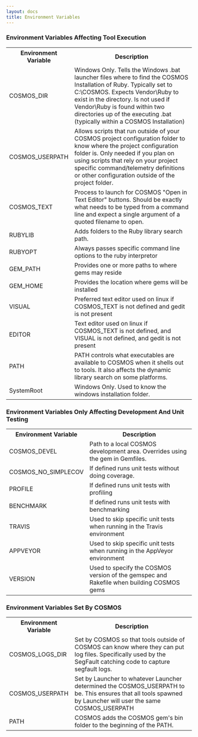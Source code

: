 ```yaml
---
layout: docs
title: Environment Variables
---
```


### Environment Variables Affecting Tool Execution

<table>
  <tr><th>Environment Variable</th><th>Description</th></tr>
  <tr><td>COSMOS_DIR</td><td>Windows Only.  Tells the Windows .bat launcher files where to find the COSMOS Installation of Ruby.  Typically set to C:\COSMOS.  Expects Vendor\Ruby to exist in the directory.  Is not used if Vendor\Ruby is found within two directories up of the executing .bat (typically within a COSMOS Installation)</td></tr>
  <tr><td>COSMOS_USERPATH</td><td>Allows scripts that run outside of your COSMOS project configuration folder to know where the project configuration folder is. Only needed if you plan on using scripts that rely on your project specific command/telemetry definitions or other configuration outside of the project folder.</td></tr>
  <tr><td>COSMOS_TEXT</td><td>Process to launch for COSMOS "Open in Text Editor" buttons.  Should be exactly what needs to be typed from a command line and expect a single argument of a quoted filename to open.</td></tr>
  <tr><td>RUBYLIB</td><td>Adds folders to the Ruby library search path.</td></tr>
  <tr><td>RUBYOPT</td><td>Always passes specific command line options to the ruby interpretor</td></tr>
  <tr><td>GEM_PATH</td><td>Provides one or more paths to where gems may reside</td></tr>
  <tr><td>GEM_HOME</td><td>Provides the location where gems will be installed</td></tr>
  <tr><td>VISUAL</td><td>Preferred text editor used on linux if COSMOS_TEXT is not defined and gedit is not present</td></tr>
  <tr><td>EDITOR</td><td>Text editor used on linux if COSMOS_TEXT is not defined, and VISUAL is not defined, and gedit is not present</td></tr>
  <tr><td>PATH</td><td>PATH controls what executables are available to COSMOS when it shells out to tools.  It also affects the dynamic library search on some platforms.</td></tr>
  <tr><td>SystemRoot</td><td>Windows Only. Used to know the windows installation folder.</td></tr>
</table>

### Environment Variables Only Affecting Development And Unit Testing

<table>
  <tr><th>Environment Variable</th><th>Description</th></tr>
  <tr><td>COSMOS_DEVEL</td><td>Path to a local COSMOS development area.  Overrides using the gem in Gemfiles.</td></tr>
  <tr><td>COSMOS_NO_SIMPLECOV</td><td>If defined runs unit tests without doing coverage.</td></tr>
  <tr><td>PROFILE</td><td>If defined runs unit tests with profiling</td></tr>
  <tr><td>BENCHMARK</td><td>If defined runs unit tests with benchmarking</td></tr>
  <tr><td>TRAVIS</td><td>Used to skip specific unit tests when running in the Travis environment</td></tr>
  <tr><td>APPVEYOR</td><td>Used to skip specific unit tests when running in the AppVeyor environment</td></tr>
  <tr><td>VERSION</td><td>Used to specify the COSMOS version of the gemspec and Rakefile when building COSMOS gems</td></tr>
</table>

### Environment Variables Set By COSMOS

<table>
  <tr><th>Environment Variable</th><th>Description</th></tr>
  <tr><td>COSMOS_LOGS_DIR</td><td>Set by COSMOS so that tools outside of COSMOS can know where they can put log files.  Specifically used by the SegFault catching code to capture segfault logs.</td></tr>
  <tr><td>COSMOS_USERPATH</td><td>Set by Launcher to whatever Launcher determined the COSMOS_USERPATH to be.  This ensures that all tools spawned by Launcher will user the same COSMOS_USERPATH</td></tr>
  <tr><td>PATH</td><td>COSMOS adds the COSMOS gem's bin folder to the beginning of the PATH.</td></tr>
</table>
